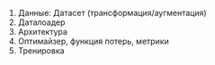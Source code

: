 1. Данные: Датасет (трансформация/аугментация)
2. Даталоадер
3. Архитектура
4. Оптимайзер, функция потерь, метрики
5. Тренировка